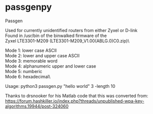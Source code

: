 # passgenpy
Passgen

Used for currently unidentified routers from either Zyxel or D-link\
Found in /usr/bin of the binwalked firmware of the\
Zyxel LTE3301-M209 (LTE3301-M209_V1.00(ABLG.0)C0.zip)\

Mode 1: lower case ASCII\
Mode 2: lower and upper case ASCII\
Mode 3: memorable word\
Mode 4: alphanumeric upper and lower case\
Mode 5: numberic\
Mode 6: hexadecimal\

Usage: python3 passgen.py "hello world" 3 -length 10

Thanks to drsnooker for his Matlab code that this was converted from: https://forum.hashkiller.io/index.php?threads/unpublished-wpa-key-algorithms.19944/post-324060
